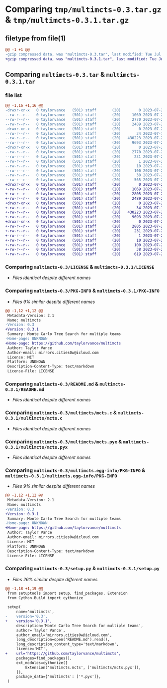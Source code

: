 # Comparing `tmp/multimcts-0.3.tar.gz` & `tmp/multimcts-0.3.1.tar.gz`

## filetype from file(1)

```diff
@@ -1 +1 @@
-gzip compressed data, was "multimcts-0.3.tar", last modified: Tue Jul 25 18:33:20 2023, max compression
+gzip compressed data, was "multimcts-0.3.1.tar", last modified: Tue Jul 25 18:52:12 2023, max compression
```

## Comparing `multimcts-0.3.tar` & `multimcts-0.3.1.tar`

### file list

```diff
@@ -1,16 +1,16 @@
-drwxr-xr-x   0 taylorvance   (501) staff       (20)        0 2023-07-25 18:33:20.536037 multimcts-0.3/
--rw-r--r--   0 taylorvance   (501) staff       (20)     1069 2023-07-24 15:25:58.000000 multimcts-0.3/LICENSE
--rw-r--r--   0 taylorvance   (501) staff       (20)     2770 2023-07-25 18:33:20.535903 multimcts-0.3/PKG-INFO
--rw-r--r--   0 taylorvance   (501) staff       (20)     2489 2023-07-25 16:42:00.000000 multimcts-0.3/README.md
-drwxr-xr-x   0 taylorvance   (501) staff       (20)        0 2023-07-25 18:33:20.535197 multimcts-0.3/multimcts/
--rw-r--r--   0 taylorvance   (501) staff       (20)       34 2023-07-17 20:09:40.000000 multimcts-0.3/multimcts/__init__.py
--rw-r--r--   0 taylorvance   (501) staff       (20)   430223 2023-07-25 17:39:23.000000 multimcts-0.3/multimcts/mcts.c
--rw-r--r--   0 taylorvance   (501) staff       (20)     9693 2023-07-24 19:46:18.000000 multimcts-0.3/multimcts/mcts.pyx
-drwxr-xr-x   0 taylorvance   (501) staff       (20)        0 2023-07-25 18:33:20.535714 multimcts-0.3/multimcts.egg-info/
--rw-r--r--   0 taylorvance   (501) staff       (20)     2770 2023-07-25 18:33:20.000000 multimcts-0.3/multimcts.egg-info/PKG-INFO
--rw-r--r--   0 taylorvance   (501) staff       (20)      231 2023-07-25 18:33:20.000000 multimcts-0.3/multimcts.egg-info/SOURCES.txt
--rw-r--r--   0 taylorvance   (501) staff       (20)        1 2023-07-25 18:33:20.000000 multimcts-0.3/multimcts.egg-info/dependency_links.txt
--rw-r--r--   0 taylorvance   (501) staff       (20)       10 2023-07-25 18:33:20.000000 multimcts-0.3/multimcts.egg-info/top_level.txt
--rw-r--r--   0 taylorvance   (501) staff       (20)      100 2023-07-25 16:22:07.000000 multimcts-0.3/pyproject.toml
--rw-r--r--   0 taylorvance   (501) staff       (20)       38 2023-07-25 18:33:20.536083 multimcts-0.3/setup.cfg
--rw-r--r--   0 taylorvance   (501) staff       (20)      565 2023-07-25 18:33:14.000000 multimcts-0.3/setup.py
+drwxr-xr-x   0 taylorvance   (501) staff       (20)        0 2023-07-25 18:52:12.032456 multimcts-0.3.1/
+-rw-r--r--   0 taylorvance   (501) staff       (20)     1069 2023-07-24 15:25:58.000000 multimcts-0.3.1/LICENSE
+-rw-r--r--   0 taylorvance   (501) staff       (20)     2805 2023-07-25 18:52:12.032320 multimcts-0.3.1/PKG-INFO
+-rw-r--r--   0 taylorvance   (501) staff       (20)     2489 2023-07-25 16:42:00.000000 multimcts-0.3.1/README.md
+drwxr-xr-x   0 taylorvance   (501) staff       (20)        0 2023-07-25 18:52:12.031629 multimcts-0.3.1/multimcts/
+-rw-r--r--   0 taylorvance   (501) staff       (20)       34 2023-07-17 20:09:40.000000 multimcts-0.3.1/multimcts/__init__.py
+-rw-r--r--   0 taylorvance   (501) staff       (20)   430223 2023-07-25 17:39:23.000000 multimcts-0.3.1/multimcts/mcts.c
+-rw-r--r--   0 taylorvance   (501) staff       (20)     9693 2023-07-24 19:46:18.000000 multimcts-0.3.1/multimcts/mcts.pyx
+drwxr-xr-x   0 taylorvance   (501) staff       (20)        0 2023-07-25 18:52:12.032128 multimcts-0.3.1/multimcts.egg-info/
+-rw-r--r--   0 taylorvance   (501) staff       (20)     2805 2023-07-25 18:52:12.000000 multimcts-0.3.1/multimcts.egg-info/PKG-INFO
+-rw-r--r--   0 taylorvance   (501) staff       (20)      231 2023-07-25 18:52:12.000000 multimcts-0.3.1/multimcts.egg-info/SOURCES.txt
+-rw-r--r--   0 taylorvance   (501) staff       (20)        1 2023-07-25 18:52:12.000000 multimcts-0.3.1/multimcts.egg-info/dependency_links.txt
+-rw-r--r--   0 taylorvance   (501) staff       (20)       10 2023-07-25 18:52:12.000000 multimcts-0.3.1/multimcts.egg-info/top_level.txt
+-rw-r--r--   0 taylorvance   (501) staff       (20)      100 2023-07-25 16:22:07.000000 multimcts-0.3.1/pyproject.toml
+-rw-r--r--   0 taylorvance   (501) staff       (20)       38 2023-07-25 18:52:12.032501 multimcts-0.3.1/setup.cfg
+-rw-r--r--   0 taylorvance   (501) staff       (20)      619 2023-07-25 18:51:52.000000 multimcts-0.3.1/setup.py
```

### Comparing `multimcts-0.3/LICENSE` & `multimcts-0.3.1/LICENSE`

 * *Files identical despite different names*

### Comparing `multimcts-0.3/PKG-INFO` & `multimcts-0.3.1/PKG-INFO`

 * *Files 9% similar despite different names*

```diff
@@ -1,12 +1,12 @@
 Metadata-Version: 2.1
 Name: multimcts
-Version: 0.3
+Version: 0.3.1
 Summary: Monte Carlo Tree Search for multiple teams
-Home-page: UNKNOWN
+Home-page: https://github.com/taylorvance/multimcts
 Author: Taylor Vance
 Author-email: mirrors.cities0w@icloud.com
 License: MIT
 Platform: UNKNOWN
 Description-Content-Type: text/markdown
 License-File: LICENSE
```

### Comparing `multimcts-0.3/README.md` & `multimcts-0.3.1/README.md`

 * *Files identical despite different names*

### Comparing `multimcts-0.3/multimcts/mcts.c` & `multimcts-0.3.1/multimcts/mcts.c`

 * *Files identical despite different names*

### Comparing `multimcts-0.3/multimcts/mcts.pyx` & `multimcts-0.3.1/multimcts/mcts.pyx`

 * *Files identical despite different names*

### Comparing `multimcts-0.3/multimcts.egg-info/PKG-INFO` & `multimcts-0.3.1/multimcts.egg-info/PKG-INFO`

 * *Files 9% similar despite different names*

```diff
@@ -1,12 +1,12 @@
 Metadata-Version: 2.1
 Name: multimcts
-Version: 0.3
+Version: 0.3.1
 Summary: Monte Carlo Tree Search for multiple teams
-Home-page: UNKNOWN
+Home-page: https://github.com/taylorvance/multimcts
 Author: Taylor Vance
 Author-email: mirrors.cities0w@icloud.com
 License: MIT
 Platform: UNKNOWN
 Description-Content-Type: text/markdown
 License-File: LICENSE
```

### Comparing `multimcts-0.3/setup.py` & `multimcts-0.3.1/setup.py`

 * *Files 26% similar despite different names*

```diff
@@ -1,18 +1,19 @@
 from setuptools import setup, find_packages, Extension
 from Cython.Build import cythonize
 
 setup(
     name='multimcts',
-    version='0.3',
+    version='0.3.1',
     description='Monte Carlo Tree Search for multiple teams',
     author='Taylor Vance',
     author_email='mirrors.cities0w@icloud.com',
     long_description=open('README.md').read(),
     long_description_content_type='text/markdown',
     license='MIT',
+    url='https://github.com/taylorvance/multimcts',
     packages=find_packages(),
     ext_modules=cythonize([
         Extension('multimcts.mcts', ['multimcts/mcts.pyx']),
     ]),
     package_data={'multimcts': ['*.pyx']},
 )
```

